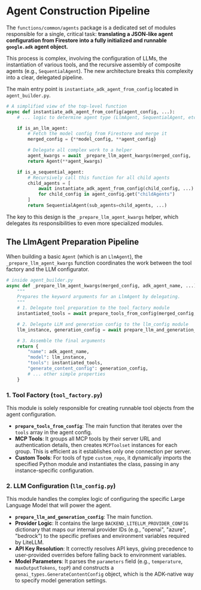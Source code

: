 # Agent Construction Pipeline

The `functions/common/agents` package is a dedicated set of modules responsible for a single, critical task: **translating a JSON-like agent configuration from Firestore into a fully initialized and runnable `google.adk` agent object.**

This process is complex, involving the configuration of LLMs, the instantiation of various tools, and the recursive assembly of composite agents (e.g., `SequentialAgent`). The new architecture breaks this complexity into a clear, delegated pipeline.

The main entry point is `instantiate_adk_agent_from_config` located in `agent_builder.py`.

```python
# A simplified view of the top-level function
async def instantiate_adk_agent_from_config(agent_config, ...):
    # ... logic to determine agent type (LlmAgent, SequentialAgent, etc.)

    if is_an_llm_agent:
        # Fetch the model config from Firestore and merge it
        merged_config = {**model_config, **agent_config}

        # Delegate all complex work to a helper
        agent_kwargs = await _prepare_llm_agent_kwargs(merged_config, ...)
        return Agent(**agent_kwargs)

    if is_a_sequential_agent:
        # Recursively call this function for all child agents
        child_agents = [
            await instantiate_adk_agent_from_config(child_config, ...)
            for child_config in agent_config.get("childAgents")
        ]
        return SequentialAgent(sub_agents=child_agents, ...)
```

The key to this design is the `_prepare_llm_agent_kwargs` helper, which delegates its responsibilities to even more specialized modules.

## The LlmAgent Preparation Pipeline

When building a basic `Agent` (which is an `LlmAgent`), the `_prepare_llm_agent_kwargs` function coordinates the work between the tool factory and the LLM configurator.

```python
# inside agent_builder.py
async def _prepare_llm_agent_kwargs(merged_config, adk_agent_name, ...):
    """
    Prepares the keyword arguments for an LlmAgent by delegating.
    """
    # 1. Delegate tool preparation to the tool_factory module
    instantiated_tools = await prepare_tools_from_config(merged_config, adk_agent_name)

    # 2. Delegate LLM and generation config to the llm_config module
    llm_instance, generation_config = await prepare_llm_and_generation_config(merged_config, adk_agent_name)

    # 3. Assemble the final arguments
    return {
        "name": adk_agent_name,
        "model": llm_instance,
        "tools": instantiated_tools,
        "generate_content_config": generation_config,
        # ... other simple properties
    }
```

### 1. Tool Factory (`tool_factory.py`)

This module is solely responsible for creating runnable tool objects from the agent configuration.

*   **`prepare_tools_from_config`**: The main function that iterates over the `tools` array in the agent config.
*   **MCP Tools**: It groups all MCP tools by their server URL and authentication details, then creates `MCPToolset` instances for each group. This is efficient as it establishes only one connection per server.
*   **Custom Tools**: For tools of type `custom_repo`, it dynamically imports the specified Python module and instantiates the class, passing in any instance-specific configuration.

### 2. LLM Configuration (`llm_config.py`)

This module handles the complex logic of configuring the specific Large Language Model that will power the agent.

*   **`prepare_llm_and_generation_config`**: The main function.
*   **Provider Logic**: It contains the large `BACKEND_LITELLM_PROVIDER_CONFIG` dictionary that maps our internal provider IDs (e.g., "openai", "azure", "bedrock") to the specific prefixes and environment variables required by LiteLLM.
*   **API Key Resolution**: It correctly resolves API keys, giving precedence to user-provided overrides before falling back to environment variables.
*   **Model Parameters**: It parses the `parameters` field (e.g., `temperature`, `maxOutputTokens`, `topP`) and constructs a `genai_types.GenerateContentConfig` object, which is the ADK-native way to specify model generation settings.